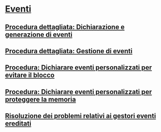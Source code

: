# [Eventi](index.md)
## [Procedura dettagliata: Dichiarazione e generazione di eventi](walkthrough-declaring-and-raising-events.md)
## [Procedura dettagliata: Gestione di eventi](walkthrough-handling-events.md)
## [Procedura: Dichiarare eventi personalizzati per evitare il blocco](how-to-declare-custom-events-to-avoid-blocking.md)
## [Procedura: Dichiarare eventi personalizzati per proteggere la memoria](how-to-declare-custom-events-to-conserve-memory.md)
## [Risoluzione dei problemi relativi ai gestori eventi ereditati](troubleshooting-inherited-event-handlers.md)